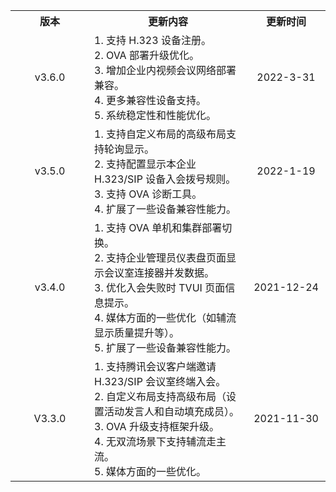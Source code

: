 <table>
	<tr>
	<th style="width: 25%;"><center>版本</center></th>
	<th style="width: 50%;"><center>更新内容</center></th>
	<th style="width: 25%;"><center>更新时间</center></th>
	</tr>
	<tr>
      <td><center>v3.6.0	</center></td>
      <td>1. 支持 H.323 设备注册。<br>
2. OVA 部署升级优化。<br>
3. 增加企业内视频会议网络部署兼容。<br>
4. 更多兼容性设备支持。<br>
5. 系统稳定性和性能优化。</td>
      <td><center>2022-3-31</center></td>
   </tr>
	<tr>
      <td><center>v3.5.0	</center></td>
      <td>1. 支持自定义布局的高级布局支持轮询显示。<br>
2. 支持配置显示本企业 H.323/SIP 设备入会拨号规则。<br>
3. 支持 OVA 诊断工具。<br>
4. 扩展了一些设备兼容性能力。</td>
      <td><center>2022-1-19</center></td>
   </tr>
	<tr>
      <td><center>v3.4.0	</center></td>
      <td>1. 支持 OVA 单机和集群部署切换。<br>
2. 支持企业管理员仪表盘页面显示会议室连接器并发数据。<br>
3. 优化入会失败时 TVUI 页面信息提示。<br>
4. 媒体方面的一些优化（如辅流显示质量提升等）。<br>
5. 扩展了一些设备兼容性能力。</td>
      <td><center>2021-12-24</center></td>
   </tr>
<tr>
      <td><center>V3.3.0</center></td>
      <td>1. 支持腾讯会议客户端邀请 H.323/SIP 会议室终端入会。<br>
2. 自定义布局支持高级布局（设置活动发言人和自动填充成员）。<br>
3. OVA 升级支持框架升级。<br>
4. 无双流场景下支持辅流走主流。<br>
5. 媒体方面的一些优化。</td>
      <td><center>2021-11-30</center></td>
   </tr>
</table>

